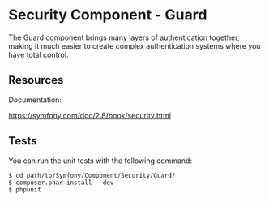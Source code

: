 Security Component - Guard
==========================

The Guard component brings many layers of authentication together, making
it much easier to create complex authentication systems where you have
total control.

Resources
---------

Documentation:

https://symfony.com/doc/2.8/book/security.html

Tests
-----

You can run the unit tests with the following command:

    $ cd path/to/Symfony/Component/Security/Guard/
    $ composer.phar install --dev
    $ phpunit
